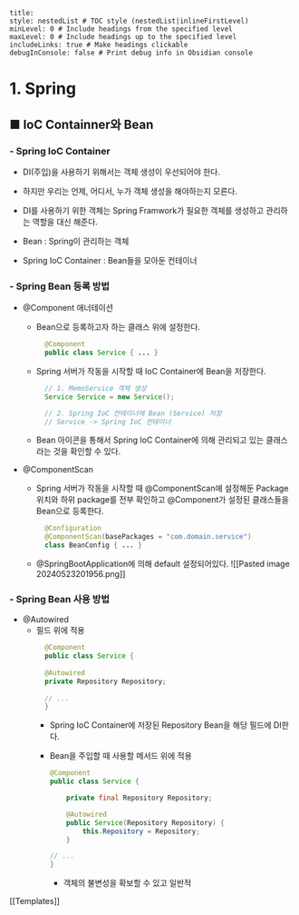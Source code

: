 ```table-of-contents
title: 
style: nestedList # TOC style (nestedList|inlineFirstLevel)
minLevel: 0 # Include headings from the specified level
maxLevel: 0 # Include headings up to the specified level
includeLinks: true # Make headings clickable
debugInConsole: false # Print debug info in Obsidian console
```

# 1. Spring
## ■ IoC Containner와 Bean

### - Spring IoC Container
- DI(주입)을 사용하기 위해서는 객체 생성이 우선되어야 한다.
- 하지만 우리는 언제, 어디서, 누가 객체 생성을 해야하는지 모른다.
- DI를 사용하기 위한 객체는 Spring Framwork가 필요한 객체를 생성하고 관리하는 역할을 대신 해준다.

- Bean : Spring이 관리하는 객체
- Spring IoC Container : Bean들을 모아둔 컨테이너

### - Spring Bean 등록 방법
- @Component 애너테이션
	- Bean으로 등록하고자 하는 클래스 위에 설정한다.
	  ``` java
		@Component
		public class Service { ... }
		```
	- Spring 서버가 작동을 시작할 때 IoC Container에 Bean을 저장한다.
	  ```java
		// 1. MemoService 객체 생성
		Service Service = new Service();

		// 2. Spring IoC 컨테이너에 Bean (Service) 저장
		// Service -> Spring IoC 컨테이너
		```
	- Bean 아이콘을 통해서 Spring IoC Container에 의해 관리되고 있는 클래스라는 것을 확인할 수 있다.

- @ComponentScan
	- Spring 서버가 작동을 시작할 때 @ComponentScan에 설정해둔 Package 위치와 하위 package를 전부 확인하고 @Component가 설정된 클래스들을 Bean으로 등록한다.
	  ``` java
		@Configuration
		@ComponentScan(basePackages = "com.domain.service")
		class BeanConfig { ... }
		```
		
	- @SpringBootApplication에 의해 default 설정되어있다.
	  ![[Pasted image 20240523201956.png]]

### - Spring Bean 사용 방법
- @Autowired
	- 필드 위에 적용
	  ``` java
		@Component
		public class Service {
		
	    @Autowired
	    private Repository Repository;
		
		// ...
		}
		```
		- Spring IoC Container에 저장된 Repository Bean을 해당 필드에 DI한다.
	
	  - Bean을 주입할 때 사용할 메서드 위에 적용
	    ``` java
	    @Component
		public class Service {

		    private final Repository Repository;

		    @Autowired
			public Service(Repository Repository) {
		        this.Repository = Repository;
		    }
		
		// ...
		}
		```
		- 객체의 불변성을 확보할 수 있고 일반적





[[Templates]]
